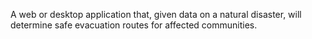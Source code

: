 A web or desktop application that, given data on a natural disaster, will
determine safe evacuation routes for affected communities.
